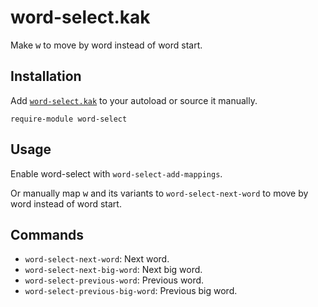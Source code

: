 # word-select.kak

Make <kbd>w</kbd> to move by word instead of word start.

## Installation

Add [`word-select.kak`](rc/word-select.kak) to your autoload or source it manually.

``` kak
require-module word-select
```

## Usage

Enable word-select with `word-select-add-mappings`.

Or manually map <kbd>w</kbd> and its variants to `word-select-next-word` to move by word instead of word start.

## Commands

- `word-select-next-word`: Next word.
- `word-select-next-big-word`: Next big word.
- `word-select-previous-word`: Previous word.
- `word-select-previous-big-word`: Previous big word.

[Kakoune]: https://kakoune.org
